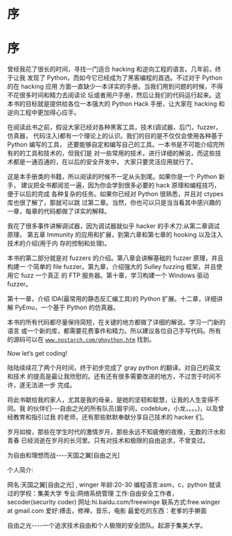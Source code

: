 # 序

# 序

曾经我花了很长的时间，寻找一门适合 hacking 和逆向工程的语言。几年前，终于让我 发现了 Python，而如今它已经成为了黑客编程的首选。不过对于 Python 的在 hacking 应用 方面一直缺少一本详实的手册。当我们用到问题的时候，不得不花很多时间和精力去阅读论 坛或者用户手册，然后让我们的代码运行起来。这本书的目标就是提供给各位一本强大的 Python Hack 手册，让大家在 hacking 和逆向工程中更加得心应手。

在阅读此书之前，假设大家已经对各种黑客工具，技术(调试器，后门，fuzzer，仿真器， 代码注入)都有一个理论上的认识。我们的目的是不仅仅会使用各种基于 Python 编写的工具， 还要能够自定和编写自己的工具。一本书是不可能介绍完所有的的工具和技术的，但我们是 对一些常用的技术，进行详细的解说，而这些技术都是一通百通的，在以后的安全开发中， 大家只要灵活应用就行了。

这是本手册类的书籍，所以阅读的时候不一定从头到尾。如果你是一个 Python 新手， 建议把全书都阅览一遍，因为你会学到很多必要的 hack 原理和编程技巧，便于以后的完成 各种复杂的任务。如果你已经对 Python 很熟悉，并且对 ctypes 库也很了解了，那就可以跳 过第二章。当然，你也可以只是当当看其中感兴趣的一章，每章的代码都做了详实的解释。

我花了很多事件讲解调试器，因为调试器就似乎 hacker 的手术刀:从第二章调试原理， 第五章 Immunity 的应用和扩展，到第六章和第七章的 hooking 以及注入技术的介绍(用于内 存的控制和处理)。

本书的第二部分就是对 fuzzers 的介绍。第八章会讲解基础的 fuzzer 原理，并且构建一 个简单的 file fuzzer。第九章，介绍强大的 Sulley fuzzing 框架，并且使用它 fuzz 一个真正 的 FTP 服务器。第十章，学习构建一个 Windows 驱动 fuzzer。

第十一章，介绍 IDA(最常用的静态反汇编工具)的 Python 扩展。十二章，详细讲解 PyEmu，一个基于 Python 的仿真器。

本书的所有代码都尽量保持简短，在关键的地方都做了详细的解说。学习一门新的语言 或一个新的库，都需要花费事件和精力。所以建议各位自己手写代码。所有的源码可以在 [`www.nostarch.com/ghpython.htm`](http://www.nostarch.com/ghpython.htm) 找到。

Now let’s get coding!

陆陆续续花了两个月时间，终于初步完成了 gray python 的翻译。对自己的英文和技术 的提高是最让我欣慰的。还有还有很多需要改进的地方，不过苦于时间不许，遂无法进一步 完成。

将此书献给我的家人，尤其是我的母亲，是她的坚韧和聪慧，让我的人生变得不同。我 的伙伴们---自由之光的所有队员(眉宇间，codeblue，小龙，。。。)，以及曾经教育和指引过我 的老师，还有那些默默奉献分享自己技术的 hacker 们。

岁月如梭，那些在学生时代的激情岁月，那些永远不知疲倦的夜晚，无数的汗水和青春 已经消逝在岁月的长河里。只有对技术和极限的自由追求，不曾变过。

为自由和理想而战----天国之翼[自由之光]

个人简介:

网名:天国之翼[自由之光] , winger 年龄:20-30 编程语言:asm，c，python 就读过的学校：集美大学 专业:网络系统管理 工作:自由安全工作者，secoder(security coder) 网址:hi.baidu.com/freewinge 联系方式:free.winger at gmail.com 爱好:搏击，修禅，音乐，电影 最爱吃的东西：老爹的手擀面

自由之光----一个追求技术自由和个人极限的安全团队。起源于集美大学。